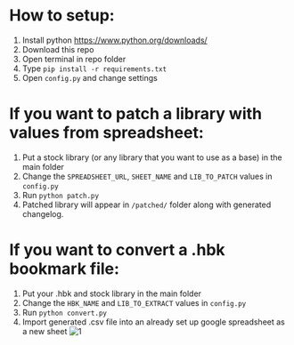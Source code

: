 # How to setup:
1) Install python https://www.python.org/downloads/
2) Download this repo
3) Open terminal in repo folder
4) Type `pip install -r requirements.txt`
5) Open `config.py` and change settings

# If you want to patch a library with values from spreadsheet:
1) Put a stock library (or any library that you want to use as a base) in the main folder
2) Change the `SPREADSHEET_URL`, `SHEET_NAME` and `LIB_TO_PATCH` values in `config.py`
3) Run `python patch.py`
4) Patched library will appear in `/patched/` folder along with generated changelog.

# If you want to convert a .hbk bookmark file:
1) Put your .hbk and stock library in the main folder
2) Change the `HBK_NAME` and `LIB_TO_EXTRACT` values in `config.py`
3) Run `python convert.py`
4) Import generated .csv file into an already set up google spreadsheet as a new sheet
![1](https://user-images.githubusercontent.com/2606215/148261274-36ee25e8-11ad-4985-abf1-ccb7d6f061e0.png)


